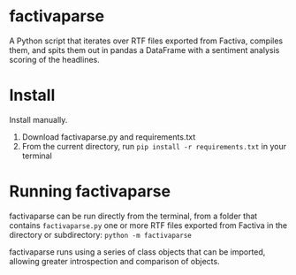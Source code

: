 # factivaparse
A Python script that iterates over RTF files exported from Factiva, compiles them, and spits them out in pandas a DataFrame with a sentiment analysis scoring of the headlines.

# Install
Install manually.

1. Download factivaparse.py and requirements.txt
2. From the current directory, run `pip install -r requirements.txt` in your terminal

# Running factivaparse
factivaparse can be run directly from the terminal, from a folder that contains `factivaparse.py` one or more RTF files exported from Factiva in the directory or subdirectory:
  `python -m factivaparse`

factivaparse runs using a series of class objects that can be imported, allowing greater introspection and comparison of objects.
